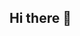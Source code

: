 ## Hi there 👋

<!--
**samir-001/samir-001** is a ✨ _special_ ✨ repository because its `README.md` (this file) appears on your GitHub profile.

Here are some ideas to get you started:

- 🔭 I’m currently working on hollat
- 🌱 I’m currently learning back-end (nodeJs - ASP.NET)
- 👯 I’m looking to collaborate on CRM Project
- 🤔 I’m looking for help with server administrator
- 💬 Ask me about Front-end
- 📫 How to reach me: samir.nabil1001@gmail.com
- 😄 Pronouns: He ^_^!
-->
